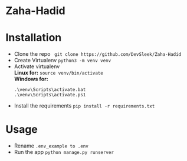 # Zaha-Hadid 

# Installation
- Clone the repo
 ``` git clone https://github.com/DevSleek/Zaha-Hadid```
- Create Virtualenv
 ```python3 -m venv venv```
- Activate virtualenv<br>
 <b>Linux for:</b>
   ```source venv/bin/activate```   
  <b>Windows for:</b>
  ```
  .\venv\Scripts\activate.bat
  .\venv\Scripts\activate.ps1
  ```
- Install the requirements
 ```pip install -r requirements.txt```
  
# Usage
- Rename ```.env_example to .env```
- Run the app
  ```python manage.py runserver```
